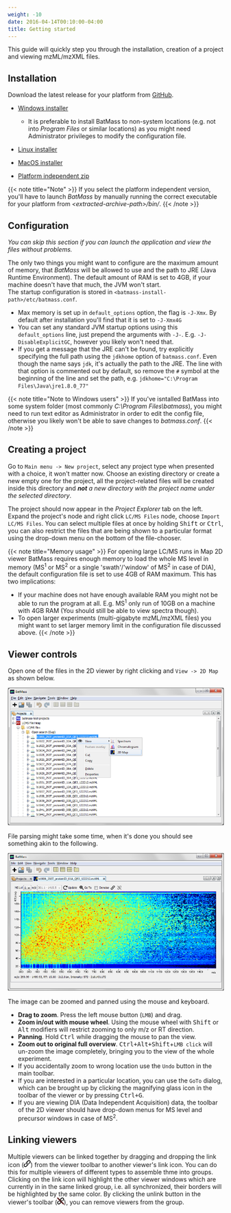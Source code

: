 ```yaml
---
weight: -10
date: 2016-04-14T00:10:00-04:00
title: Getting started
---
```


This guide will quickly step you through the installation, creation of a project and viewing mzML/mzXML files.

## Installation
Download the latest release for your platform from [GitHub](https://github.com/chhh/batmass/releases/latest).  

- [Windows installer](https://github.com/chhh/batmass/releases/download/v.0.04/batmass-windows.exe)
  - It is preferable to install BatMass to non-system locations (e.g. not into _Program Files_ or similar locations) as you might need Administrator privileges to modify the configuration file.

- [Linux installer](https://github.com/chhh/batmass/releases/download/v.0.04/batmass-linux.sh)

- [MacOS installer](https://github.com/chhh/batmass/releases/download/v.0.04/batmass-macosx.tgz)

- [Platform independent zip](https://github.com/chhh/batmass/releases/download/v.0.04/batmass.zip)

{{< note title="Note" >}}
If you select the platform independent version, you'll have to launch _BatMass_ by manually running the correct executable for your platform from _&lt;extracted-archive-path&gt;/bin/_.
{{< /note >}}


## Configuration
_You can skip this section if you can launch the application and view the files without problems._

The only two things you might want to configure are the maximum amount of memory, that _BatMass_ will be allowed to use and the path to JRE (Java Runtime Environment). The default amount of RAM is set to 4GB, if your machine doesn't have that much, the JVM won't start.  
The startup configuration is stored in `<batmass-install-path>/etc/batmass.conf`.

- Max memory is set up in `default_options` option, the flag is `-J-Xmx`. By default after installation you'll find that it is set to `-J-Xmx4G`
- You can set any standard JVM startup options using this `default_options` line, just prepend the arguments with `-J-`. E.g. `-J-DisableExplicitGC`, however you likely won't need that.
- If you get a message that the JRE can't be found, try explicitly specifying the full path using the `jdkhome` option of `batmass.conf`. Even though the name says `jdk`, it's actually the path to the JRE. The line with that option is commented out by default, so remove the `#` symbol at the beginning of the line and set the path, e.g. `jdkhome="C:\Program Files\Java\jre1.8.0_77"`

{{< note title="Note to Windows users" >}}
If you've isntalled BatMass into some system folder (most commonly _C:\Program Files\batmass_), you might need to run text editor as Administrator in order to edit the config file, otherwise you likely won't be able to save changes to _batmass.conf_.
{{< /note >}}


## Creating a project
Go to `Main menu -> New project`, select any project type when presented with a choice, it won't matter now. Choose an existing directory or create a new empty one for the project, all the project-related files will be created inside this directory and ***not*** _a new directory with the project name under the selected directory_.

The project should now appear in the _Project Explorer_ tab on the left. Expand the project's node and right click `LC/MS Files` node, choose `Import LC/MS Files`. You can select multiple files at once by holding <kbd>Shift</kbd> or <kbd>Ctrl</kbd>, you can also restrict the files that are being shown to a particular format using the drop-down menu on the bottom of the file-chooser.

{{< note title="Memory usage" >}}
For opening large LC/MS runs in Map 2D viewer BatMass requires enough memory to load the whole MS level in memory (MS<sup>1</sup> or MS<sup>2</sup> or a single 'swath'/'window' of MS<sup>2</sup> in case of DIA), the default configuration file is set to use 4GB of RAM maximum. This has two implications:

 - If your machine does not have enough available RAM you might not be able to run the program at all. E.g. MS<sup>1</sup> only run of 10GB on a machine with 4GB RAM (You should still be able to view spectra though).
 - To open larger experiments (multi-gigabyte mzML/mzXML files) you might want to set larger memory limit in the configuration file discussed above.
{{< /note >}}


## Viewer controls
Open one of the files in the 2D viewer by right clicking and `View -> 2D Map` as shown below.  

![Open a file as a 2D Map](/images/getting-started/view-file.png)  

File parsing might take some time, when it's done you should see something akin to the following.  

![Map 2D viewer](/images/getting-started/standard-lcms-run-map2d.png)  

The image can be zoomed and panned using the mouse and keyboard.

- **Drag to zoom**. Press the left mouse button (`LMB`) and drag.
- **Zoom in/out with mouse wheel**. Using the mouse wheel with <kbd>Shift</kbd> or <kbd>Alt</kbd> modifiers will restrict zooming to only m/z or RT direction.
- **Panning**. Hold <kbd>Ctrl</kbd> while dragging the mouse to pan the view.  
- **Zoom out to original full overview**. <kbd>Ctrl+Alt+Shift</kbd>+`LMB click` will un-zoom the image completely, bringing you to the view of the whole experiment.
- If you accidentally zoom to wrong location use the `Undo` button in the main toolbar.
- If you are interested in a particular location, you can use the `GoTo` dialog, which can be brought up by clicking the magnifying glass icon in the toolbar of the viewer or by pressing <kbd>Ctrl+G</kbd>.
- If you are viewing DIA (Data Independent Acquisition) data, the toolbar of the 2D viewer should have drop-down menus for MS level and precursor windows in case of MS<sup>2</sup>.


## Linking viewers
Multiple viewers can be linked together by dragging and dropping the link icon (![Link icon](/images/getting-started/icon_link.png)) from the viewer toolbar to another viewer's link icon. You can do this for multiple viewers of different types to assemble thme into groups. Clicking on the link icon will highlight the other viewer windows which are currently in in the same linked group, i.e. all synchronized, their borders will be highlighted by the same color. By clicking the unlink button in the viewer's toolbar (![Link icon](/images/getting-started/icon_unlink.png)), you can remove viewers from the group.
